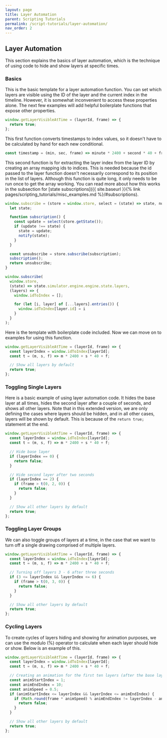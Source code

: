 ```yaml
---
layout: page
title: Layer Automation
parent: Scripting Tutorials
permalink: /script-tutorials/layer-automation/
nav_order: 2
---
```

## Layer Automation

This section explains the basics of layer automation, which is the technique of using code to hide and show layers at specific times.

### Basics

This is the basic template for a layer automation function. You can set which layers are visible using the ID of the layer and the current index in the timeline. However, it is somewhat inconvenient to access these properties alone. The next few examples will add helpful boilerplate functions that expose other properties.

```js
window.getLayerVisibleAtTime = (layerId, frame) => {
  return true;
};
```

This first function converts timestamps to index values, so it doesn't have to be calculated by hand for each new conditional.

```js
const timestamp = (min, sec, frame) => minute * 2400 + second * 40 + frame;
```

This second function is for extracting the layer index from the layer ID by creating an array mapping ids to indices. This is needed because the id passed to the layer function doesn't necessarily correspond to its position in the list of layers. Although this function is quite long, it only needs to be run once to get the array working. You can read more about how this works in the subsection for [state subscriptions]({{ site.baseurl }}{% link pages/scripting_tutorials/misc_examples.md %}/#subscriptions).

```js
window.subscribe = (store = window.store, select = (state) => state, notify = () => {}) => {
  let state;

  function subscription() {
    const update = select(store.getState());
    if (update !== state) {
      state = update;
      notify(state);
    }
  }

  const unsubscribe = store.subscribe(subscription);
  subscription();
  return unsubscribe;
}

window.subscribe(
  window.store,
  (state) => state.simulator.engine.engine.state.layers,
  (layers) => {
    window.idToIndex = [];

    for (let [i, layer] of [...layers].entries()) {
      window.idToIndex[layer.id] = i
    }
  }
);
```

Here is the template with boilerplate code included. Now we can move on to examples for using this function.

```js
window.getLayerVisibleAtTime = (layerId, frame) => {
  const layerIndex = window.idToIndex[layerId];
  const t = (m, s, f) => m * 2400 + s * 40 + f;

  // Show all layers by default
  return true;
};
```

### Toggling Single Layers

Here is a basic example of using layer automation code. It hides the base layer at all times, hides the second layer after a couple of seconds, and shows all other layers. Note that in this extended version, we are only defining the cases where layers should be hidden, and in all other cases, layers will be shown by default. This is because of the `return true;` statement at the end.

```js
window.getLayerVisibleAtTime = (layerId, frame) => {
  const layerIndex = window.idToIndex[layerId];
  const t = (m, s, f) => m * 2400 + s * 40 + f;

  // Hide base layer
  if (layerIndex == 0) {
    return false;
  }

  // Hide second layer after two seconds
  if (layerIndex == 2) {
    if (frame > t(0, 2, 0)) {
      return false;
    }
  }

  // Show all other layers by default
  return true;
};
```

### Toggling Layer Groups

We can also toggle groups of layers at a time, in the case that we want to turn off a single drawing comprised of multiple layers.

```js
window.getLayerVisibleAtTime = (layerId, frame) => {
  const layerIndex = window.idToIndex[layerId];
  const t = (m, s, f) => m * 2400 + s * 40 + f;

  // Turning off layers 3 - 6 after three seconds
  if (3 <= layerIndex && layerIndex <= 6) {
    if (frame > t(0, 3, 0)) {
      return false;
    }
  }

  // Show all other layers by default
  return true;
};
```

### Cycling Layers

To create cycles of layers hiding and showing for animation purposes, we can use the modulo (%) operator to calculate when each layer should hide or show. Below is an example of this.

```js
window.getLayerVisibleAtTime = (layerId, frame) => {
  const layerIndex = window.idToIndex[layerId];
  const t = (m, s, f) => m * 2400 + s * 40 + f;

  // Creating an animation for the first ten layers (after the base layer) at half speed
  const animStartIndex = 1;
  const animEndIndex = 10;
  const animSpeed = 0.5;
  if (animStartIndex <= layerIndex && layerIndex <= animEndIndex) {
    if (Math.round(frame * animSpeed) % animEndIndex != layerIndex - animStartIndex) {
      return false;
    }
  }

  // Show all other layers by default
  return true;
};
```
